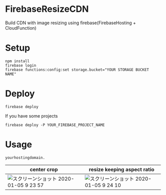 # FirebaseResizeCDN
Build CDN with image resizing using firebase(FirebaseHosting + CloudFunction)

# Setup

```
npm install
firebase login
firebase functions:config:set storage.bucket="YOUR STORAGE BUCKET NAME"
```

# Deploy

```
firebase deploy
```

If you have some projects

```
firebase deploy -P YOUR_FIREBASE_PROJECT_NAME
```

# Usage

```
yourhostingdomain.
```

center crop | resize keeping aspect ratio
------------|----------------------
![スクリーンショット 2020-01-05 9 23 57](https://user-images.githubusercontent.com/19838174/71773277-e1082600-2f9d-11ea-851d-e457237a4600.png) | ![スクリーンショット 2020-01-05 9 24 10](https://user-images.githubusercontent.com/19838174/71773279-e2d1e980-2f9d-11ea-91f2-f515b753afc3.png)
